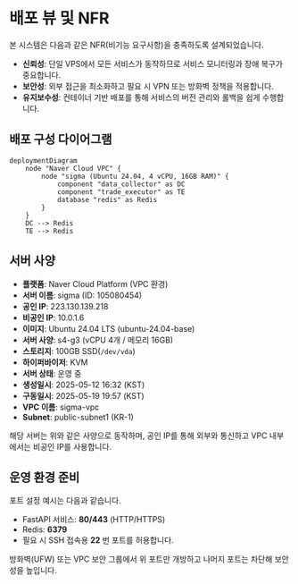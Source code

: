 # 배포 뷰 및 NFR

본 시스템은 다음과 같은 NFR(비기능 요구사항)을 충족하도록 설계되었습니다.

- **신뢰성**: 단일 VPS에서 모든 서비스가 동작하므로 서비스 모니터링과 장애 복구가 중요합니다.
- **보안성**: 외부 접근을 최소화하고 필요 시 VPN 또는 방화벽 정책을 적용합니다.
- **유지보수성**: 컨테이너 기반 배포를 통해 서비스의 버전 관리와 롤백을 쉽게 수행합니다.

## 배포 구성 다이어그램

```mermaid
deploymentDiagram
    node "Naver Cloud VPC" {
        node "sigma (Ubuntu 24.04, 4 vCPU, 16GB RAM)" {
            component "data_collector" as DC
            component "trade_executor" as TE
            database "redis" as Redis
        }
    }
    DC --> Redis
    TE --> Redis
```

## 서버 사양

* **플랫폼**: Naver Cloud Platform (VPC 환경)
* **서버 이름**: sigma (ID: 105080454)
* **공인 IP**: 223.130.139.218
* **비공인 IP**: 10.0.1.6
* **이미지**: Ubuntu 24.04 LTS (ubuntu-24.04-base)
* **서버 사양**: s4-g3 (vCPU 4개 / 메모리 16GB)
* **스토리지**: 100GB SSD(`/dev/vda`)
* **하이퍼바이저**: KVM
* **서버 상태**: 운영 중
* **생성일시**: 2025-05-12 16:32 (KST)
* **구동일시**: 2025-05-19 19:57 (KST)
* **VPC 이름**: sigma-vpc
* **Subnet**: public-subnet1 (KR-1)

해당 서버는 위와 같은 사양으로 동작하며, 공인 IP를 통해 외부와 통신하고 VPC 내부에서는 비공인 IP를 사용합니다.

## 운영 환경 준비

포트 설정 예시는 다음과 같습니다.

- FastAPI 서비스: **80/443** (HTTP/HTTPS)
- Redis: **6379**
- 필요 시 SSH 접속용 **22** 번 포트를 허용합니다.

방화벽(UFW) 또는 VPC 보안 그룹에서 위 포트만 개방하고 나머지 포트는 차단해 보안성을 높입니다.
